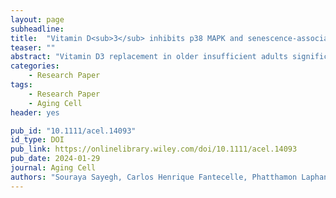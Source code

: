 ```yaml
---
layout: page
subheadline:
title:  "Vitamin D<sub>3</sub> inhibits p38 MAPK and senescence-associated inflammatory mediator secretion by senescent fibroblasts that impacts immune responses during ageing"
teaser: ""
abstract: "Vitamin D3 replacement in older insufficient adults significantly improves their antigen-specific varicella zoster virus (VZV) cutaneous immunity. However, the mechanisms involved in this enhancement of cutaneous immunity are not known. Here, we show for the first time that vitamin D3 blocks the senescence-associated secretory phenotype (SASP) production by senescent fibroblasts by partially inhibiting the p38 MAPK pathway. Furthermore, transcriptomic analysis of skin biopsies from older subjects after vitamin D3 supplementation shows that vitamin D3 inhibits the same inflammatory pathways in response to saline as the specific p38 inhibitor, losmapimod, which also enhances immunity in the skin of older subjects. Vitamin D3 supplementation therefore may enhance immunity during ageing in part by blocking p38 MAPK signalling and in turn inhibit SASP production from senescent cells in vivo."
categories:
    - Research Paper
tags:
    - Research Paper
    - Aging Cell
header: yes

pub_id: "10.1111/acel.14093"
id_type: DOI
pub_link: https://onlinelibrary.wiley.com/doi/10.1111/acel.14093
pub_date: 2024-01-29
journal: Aging Cell
authors: "Souraya Sayegh, Carlos Henrique Fantecelle, Phatthamon Laphanuwat, Priya Subramanian, Malcom H. A. Rustin, Daniel C. O. Gomes, Arne N. Akbar, Emma S. Chambers"
---
```



